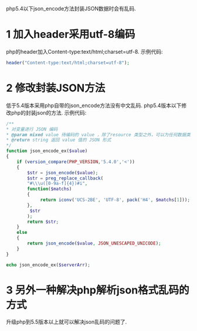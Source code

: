 <div class="jumbotron">
<p>php5.4以下json_encode方法封装JSON数据时会有乱码.</p>  
</div>


1 加入header采用utf-8编码
===

php的header加入Content-type:text/html;charset=utf-8. 示例代码:

```php
header("Content-type:text/html;charset=utf-8");
```

2 修改封装JSON方法
===

低于5.4版本采用php自带的json_encode方法没有中文乱码. php5.4版本以下修改php的封装json的方法. 示例代码:

```php
/**
* 对变量进行 JSON 编码
* @param mixed value 待编码的 value ，除了resource 类型之外，可以为任何数据类型，该函数只能接受 UTF-8 编码的数据
* @return string 返回 value 值的 JSON 形式
*/
function json_encode_ex($value)
{
    if (version_compare(PHP_VERSION,'5.4.0','<'))
    {
        $str = json_encode($value);
        $str = preg_replace_callback(
		"#\\\u([0-9a-f]{4})#i",
		function($matchs)
		{
			 return iconv('UCS-2BE', 'UTF-8', pack('H4', $matchs[1]));
		},
		 $str
		);
        return $str;
    }
    else
    {
        return json_encode($value, JSON_UNESCAPED_UNICODE);
    }
}

echo json_encode_ex($serverArr);
```

3 另外一种解决php解析json格式乱码的方式
===

升级php到5.5版本以上就可以解决json乱码的问题了.
